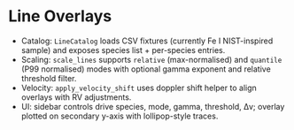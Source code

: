 # Line Overlays

- Catalog: `LineCatalog` loads CSV fixtures (currently Fe I NIST-inspired sample) and exposes
  species list + per-species entries.
- Scaling: `scale_lines` supports `relative` (max-normalised) and `quantile` (P99 normalised) modes
  with optional gamma exponent and relative threshold filter.
- Velocity: `apply_velocity_shift` uses doppler shift helper to align overlays with RV adjustments.
- UI: sidebar controls drive species, mode, gamma, threshold, Δv; overlay plotted on secondary y-axis
  with lollipop-style traces.

